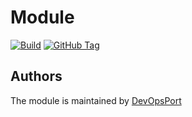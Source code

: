 # Module

[![Build](https://github.com/devopsport/tf-module/actions/workflows/main.yml/badge.svg?branch=master)](https://github.com/devopsport/tf-module/actions/workflows/main.yml)
[![GitHub Tag](https://img.shields.io/github/tag-date/devopsport/tf-module.svg?style=plastic)](https://github.com/devopsport/tf-module/tags/)

<!-- BEGINNING OF PRE-COMMIT-TERRAFORM DOCS HOOK -->

<!-- END OF PRE-COMMIT-TERRAFORM DOCS HOOK -->

## Authors

The module is maintained by [DevOpsPort](https://github.com/devopsport)
